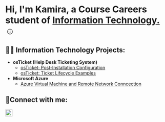 <h1>Hi, I'm Kamira, a Course Careers student of <a href="https://linkedin.com/in/kamiragayle">Information Technology.</a>☺</h1>

<h2>👨‍💻 Information Technology Projects:</h2>

- <b>osTicket (Help Desk Ticketing System)</b>
  - [osTicket: Post-Installation Configuration](https://github.com/kamirag/post-install-config)
  - [osTicket: Ticket Lifecycle Examples](https://github.com/kamirag/ticket-lifecycle)
- <b>Microsoft Azure</b>
    - [Azure Virtual Machine and Remote Network Conncection](https://github.com/kamirag/azure-network-protocols)
<h2>🤳Connect with me:</h2>

[<img align="left" alt="Josh | LinkedIn" width="22px" src="https://cdn.jsdelivr.net/npm/simple-icons@v3/icons/linkedin.svg" />][linkedin]

[linkedin]: https://linkedin.com/in/kamiragayle
